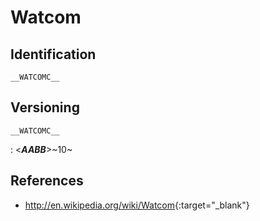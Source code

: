 # Watcom

## Identification

`__WATCOMC__`

## Versioning

`__WATCOMC__`

:   <**_AABB_**>~10~

## References

- <http://en.wikipedia.org/wiki/Watcom>{:target="_blank"}
